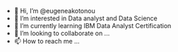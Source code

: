 - 👋 Hi, I’m @eugeneakotonou
- 👀 I’m interested in Data analyst and Data Science
- 🌱 I’m currently learning IBM Data Analyst Certification 
- 💞️ I’m looking to collaborate on ...
- 📫 How to reach me ...

<!---
eugeneakotonou/eugeneakotonou is a ✨ special ✨ repository because its `README.md` (this file) appears on your GitHub profile.
You can click the Preview link to take a look at your changes.
--->
